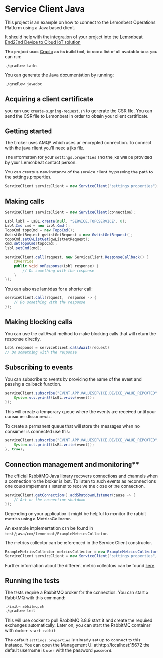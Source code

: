 # Service Client Java

This project is an example on how to connect to the Lemonbeat Operations Platform using a Java based client.

It should help with the integration of your project into the [Lemonbeat End2End Device to Cloud IoT solution](https://www.lemonbeat.com/). 

The project uses [Gradle](https://gradle.org/) as its build tool, to see a list of all available task you can run:

```bash
./gradlew tasks
```

You can generate the Java documentation by running:

```bash
./gradlew javadoc
```

## Acquiring a client certificate
you can use `create-signing-request.sh` to generate the CSR file. You can send the CSR file to Lemonbeat in order to obtain your client certificate.

## Getting started

The broker uses AMQP which uses an encrypted connection. To connect with the java client you'll need a jks file.

The information for your `settings.properties` and the jks will be provided by your Lemonbeat contact person.

You can create a new instance of the service client by passing the path to the settings.properties.

```java 
ServiceClient serviceClient = new ServiceClient("settings.properties");
```

## Making calls

```java 
ServiceClient serviceClient = new ServiceClient(connection);

Lsbl lsbl = LsBL.create(null, "SERVICE.TOPOSERVICE", 0);
Lsbl.Cmd cmd = new Lsbl.Cmd();
TopoCmd topoCmd = new TopoCmd();
GwListGetRequest gwListGetRequest = new GwListGetRequest();
topoCmd.setGwListGet(gwListGetRequest);
cmd.setTopoCmd(topoCmd);
lsbl.setCmd(cmd);

serviceClient.call(request, new ServiceClient.ResponseCallback() {
    @Override
    public void onResponse(Lsbl response) {
        // Do something with the response     
    }
});
```

You can also use lambdas for a shorter call:

```java 
serviceClient.call(request,  response -> {
    // Do something with the response
});
```

## Making blocking calls

You can use the callAwait method to make blocking calls that will return the response directly.

```java 
Lsbl response = serviceClient.callAwait(request)
// Do something with the response
```

## Subscribing to events

You can subscribe to events by providing the name of the event and passing a callback function.

```java
serviceClient.subscribe("EVENT.APP.VALUESERVICE.DEVICE_VALUE_REPORTED", event -> {
    System.out.printf(LsBL.write(event));
});
```

This will create a temporary queue where the events are received until your consumer disconnects.

To create a permanent queue that will store the messages when no consumer is connected use this:

```java
serviceClient.subscribe("EVENT.APP.VALUESERVICE.DEVICE_VALUE_REPORTED", event -> {
    System.out.printf(LsBL.write(event));
}, true);
```

## Connection management and monitoring**

The official RabbitMQ Java library recovers connections and channels when a connection to the broker is lost.
To listen to such events as reconnections one could implement a listener to receive the close of the connection.

```java
serviceClient.getConnection().addShutdownListener(cause -> {
    // Act on the connection shutdown
});
```

Depending on your application it might be helpful to monitor the rabbit metrics using a MetricsCollector.

An example implementation can be found in `test/java/com/lemonbeat/ExampleMetricsCollector`.

The metrics collector can be referenced in the Service Client constructor.

```java
ExampleMetricsCollector metricsCollector = new ExampleMetricsCollector();
ServiceClient serviceClient = new ServiceClient("settings.properties", metricsCollector);
```

Further information about the different metric collectors can be found [here](https://www.rabbitmq.com/api-guide.html#metrics).

## Running the tests

The tests require a RabbitMQ broker for the connection. You can start a RabbitMQ with this command:

```bash
./init-rabbitmq.sh
./gradlew test
```

This will use docker to pull RabbitMQ 3.8.9 start it and create the required exchanges automatically. 
Later on, you can start the RabbitMQ container with `docker start rabbit` 

The default `settings.properties` is already set up to connect to this instance.
You can open the Management UI at http://localhost:15672 the default username is `user` with the password `password`.